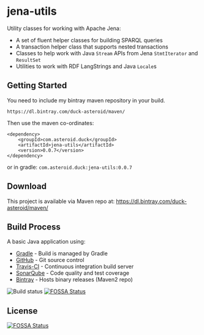 jena-utils
===========
Utility classes for working with Apache Jena:
* A set of fluent helper classes for building SPARQL queries
* A transaction helper class that supports nested transactions
* Classes to help work with Java `Stream` APIs from Jena `StmtIterator` and `ResultSet`
* Utilities to work with RDF LangStrings and Java `Locale`s

Getting Started
---------------
You need to include my bintray maven repository in your build.

`https://dl.bintray.com/duck-asteroid/maven/`

Then use the maven co-ordinates:

```
<dependency>
    <groupId>com.asteroid.duck</groupId>
    <artifactId>jena-utils</artifactId>
    <version>0.0.7</version>
</dependency>
```

or in gradle: `com.asteroid.duck:jena-utils:0.0.7`


Download
-----------
This project is available via Maven repo at: https://dl.bintray.com/duck-asteroid/maven/

Build Process
-------------
A basic Java application using:
 * [Gradle](https://docs.gradle.org/current/userguide/userguide.html "Gradle User Guide") - Build is managed by Gradle
 * [GitHub](https://github.com/duckAsteroid/jena-utils) - Git source control
 * [Travis-CI](https://travis-ci.org/duckAsteroid/jena-utils) - Continuous integration build server
 * [SonarQube](https://sonarcloud.io/dashboard?id=com.asteroid.duck%3Ajena-utils) - Code quality and test coverage
 * [Bintray](https://dl.bintray.com/duck-asteroid/maven/) - Hosts binary releases (Maven2 repo)

![Build status](https://travis-ci.org/duckAsteroid/jena-utils.svg?branch=master)
[![FOSSA Status](https://app.fossa.io/api/projects/git%2Bgithub.com%2FduckAsteroid%2Fjena-utils.svg?type=shield)](https://app.fossa.io/projects/git%2Bgithub.com%2FduckAsteroid%2Fjena-utils?ref=badge_shield)




## License
[![FOSSA Status](https://app.fossa.io/api/projects/git%2Bgithub.com%2FduckAsteroid%2Fjena-utils.svg?type=large)](https://app.fossa.io/projects/git%2Bgithub.com%2FduckAsteroid%2Fjena-utils?ref=badge_large)